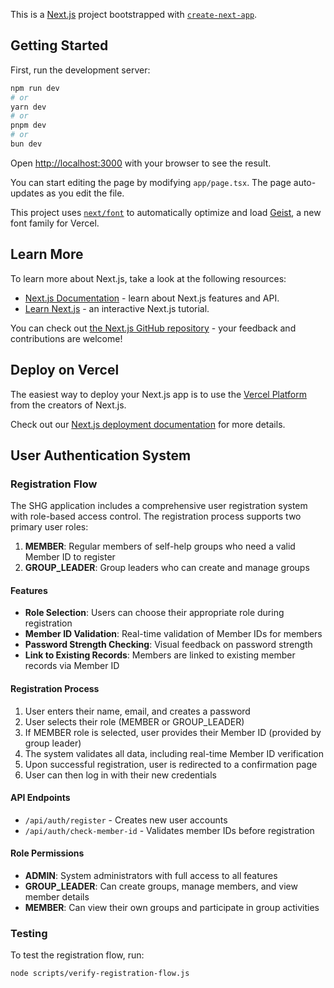 This is a [Next.js](https://nextjs.org) project bootstrapped with [`create-next-app`](https://nextjs.org/docs/app/api-reference/cli/create-next-app).

## Getting Started

First, run the development server:

```bash
npm run dev
# or
yarn dev
# or
pnpm dev
# or
bun dev
```

Open [http://localhost:3000](http://localhost:3000) with your browser to see the result.

You can start editing the page by modifying `app/page.tsx`. The page auto-updates as you edit the file.

This project uses [`next/font`](https://nextjs.org/docs/app/building-your-application/optimizing/fonts) to automatically optimize and load [Geist](https://vercel.com/font), a new font family for Vercel.

## Learn More

To learn more about Next.js, take a look at the following resources:

- [Next.js Documentation](https://nextjs.org/docs) - learn about Next.js features and API.
- [Learn Next.js](https://nextjs.org/learn) - an interactive Next.js tutorial.

You can check out [the Next.js GitHub repository](https://github.com/vercel/next.js) - your feedback and contributions are welcome!

## Deploy on Vercel

The easiest way to deploy your Next.js app is to use the [Vercel Platform](https://vercel.com/new?utm_medium=default-template&filter=next.js&utm_source=create-next-app&utm_campaign=create-next-app-readme) from the creators of Next.js.

Check out our [Next.js deployment documentation](https://nextjs.org/docs/app/building-your-application/deploying) for more details.

## User Authentication System

### Registration Flow

The SHG application includes a comprehensive user registration system with role-based access control. The registration process supports two primary user roles:

1. **MEMBER**: Regular members of self-help groups who need a valid Member ID to register
2. **GROUP_LEADER**: Group leaders who can create and manage groups

#### Features

- **Role Selection**: Users can choose their appropriate role during registration
- **Member ID Validation**: Real-time validation of Member IDs for members
- **Password Strength Checking**: Visual feedback on password strength
- **Link to Existing Records**: Members are linked to existing member records via Member ID

#### Registration Process

1. User enters their name, email, and creates a password
2. User selects their role (MEMBER or GROUP_LEADER)
3. If MEMBER role is selected, user provides their Member ID (provided by group leader)
4. The system validates all data, including real-time Member ID verification
5. Upon successful registration, user is redirected to a confirmation page
6. User can then log in with their new credentials

#### API Endpoints

- `/api/auth/register` - Creates new user accounts
- `/api/auth/check-member-id` - Validates member IDs before registration

#### Role Permissions

- **ADMIN**: System administrators with full access to all features
- **GROUP_LEADER**: Can create groups, manage members, and view member details
- **MEMBER**: Can view their own groups and participate in group activities

### Testing

To test the registration flow, run:

```bash
node scripts/verify-registration-flow.js
```
